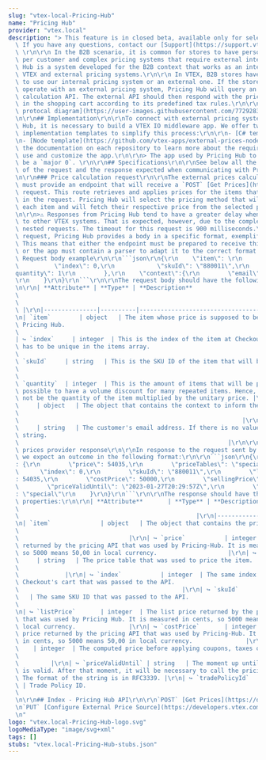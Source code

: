 ```yaml
---
slug: "vtex-local-Pricing-Hub"
name: "Pricing Hub"
provider: "vtex.local"
description: "> This feature is in closed beta, available only for selected customers.\
  \ If you have any questions, contact our [Support](https://support.vtex.com/hc/en-us/requests).\
  \ \r\n\r\n In the B2B scenario, it is common for stores to have personalized prices\
  \ per customer and complex pricing systems that require external integrations. Pricing\
  \ Hub is a system developed for the B2B context that works as an intermediary between\
  \ VTEX and external pricing systems.\r\n\r\n In VTEX, B2B stores have the option\
  \ to use our internal pricing system or an external one. If the store chooses to\
  \ operate with an external pricing system, Pricing Hub will query an external price\
  \ calculation API. The external API should then respond with the price for all items\
  \ in the shopping cart according to its predefined tax rules.\r\n\r\n![Pricing hub\
  \ protocal diagram](https://user-images.githubusercontent.com/77292838/211634260-e4f7a516-91df-416e-ab43-d9c79d56bc91.png)\r\
  \n\r\n## Implementation\r\n\r\nTo connect with external pricing systems using Pricing\
  \ Hub, it is necessary to build a VTEX IO middleware app. We offer two reference\
  \ implementation templates to simplify this process:\r\n\r\n- [C# template](https://github.com/vtex-apps/external-prices-app)\r\
  \n- [Node template](https://github.com/vtex-apps/external-prices-node)\r\n\r\nRead\
  \ the documentation on each repository to learn more about the required steps to\
  \ use and customize the app.\r\n\r\n> The app used by Pricing Hub to connect must\
  \ be a `major 0`. \r\n\r\n## Specifications\r\n\r\nSee below all the specifications\
  \ of the request and the response expected when communicating with Pricing Hub.\r\
  \n\r\n### Price calculation request\r\n\r\nThe external prices calculation tool\
  \ must provide an endpoint that will receive a `POST` [Get Prices](https://developers.vtex.com/docs/api-reference/pricing-hub#post-/api/pricing-hub/prices)\
  \ request. This route retrieves and applies prices for the items that are passed\
  \ in the request. Pricing Hub will select the pricing method that will be used for\
  \ each item and will fetch their respective price from the selected pricing method.\r\
  \n\r\n>⚠️ Responses from Pricing Hub tend to have a greater delay when compared\
  \ to other VTEX systems. That is expected, however, due to the complexity of its\
  \ nested requests. The timeout for this request is 900 milliseconds.\r\n\r\nIn this\
  \ request, Pricing Hub provides a body in a specific format, exemplified below.\
  \ This means that either the endpoint must be prepared to receive this body format,\
  \ or the app must contain a parser to adapt it to the correct format.\r\n\r\n####\
  \ Request body example\r\n\r\n```json\r\n{\r\n    \"item\": \r\n        {\r\n  \
  \          \"index\": 0,\r\n            \"skuId\": \"880011\",\r\n            \"\
  quantity\": 1\r\n        },\r\n    \"context\":{\r\n        \"email\": \"john@email.com\"\
  \r\n    }\r\n}\r\n```\r\n\r\nThe request body should have the following properties:\r\
  \n\r\n| **Attribute** | **Type** | **Description**                             \
  \                                                                              \
  \                                                                              \
  \ |\r\n|---------------|----------|----------------------------------------------------------------------------------------------------------------------------------------------------------------------------------------------------------|\r\
  \n| `item`        | object   | The item whose price is supposed to be fetched by\
  \ Pricing Hub.                                                                 \
  \                                                                          |\r\n\
  | ↪ `index`     | integer  | This is the index of the item at Checkout's cart. It\
  \ has to be unique in the items array.                                         \
  \                                                                       |\r\n| ↪\
  \ `skuId`     | string   | This is the SKU ID of the item that will be priced. \
  \                                                                              \
  \                                                                       |\r\n| ↪\
  \ `quantity`  | integer  | This is the amount of items that will be priced. It is\
  \ possible to have a volume discount for many repeated items. Hence, the price may\
  \ not be the quantity of the item multiplied by the unitary price. |\r\n| `context`\
  \     | object   | The object that contains the context to inform the query.   \
  \                                                                              \
  \                                                               |\r\n| ↪ `email`\
  \     | string   | The customer's email address. If there is no value, use an empty\
  \ string.                                                                      \
  \                                                           |\r\n\r\n### External\
  \ prices provider response\r\n\r\nIn response to the request sent by Pricing Hub,\
  \ we expect an outcome in the following format:\r\n\r\n```json\r\n{\r\n    \"item\"\
  : {\r\n        \"price\": 54035,\r\n        \"priceTables\": \"special\",\r\n  \
  \      \"index\": 0,\r\n        \"skuId\": \"880011\",\r\n        \"listPrice\"\
  : 54035,\r\n        \"costPrice\": 50000,\r\n        \"sellingPrice\": 54035,\r\n\
  \        \"priceValidUntil\": \"2023-01-27T20:29:57Z\",\r\n        \"tradePolicyId\"\
  : \"special\"\r\n    }\r\n}\r\n```\r\n\r\nThe response should have the following\
  \ properties:\r\n\r\n| **Attribute**       | **Type** | **Description**        \
  \                                                                              \
  \                                                  |\r\n|---------------------|----------|--------------------------------------------------------------------------------------------------------------------------------------------------------|\r\
  \n| `item`              | object   | The object that contains the price data.  \
  \                                                                              \
  \                               |\r\n| ↪ `price`           | integer  | The price\
  \ returned by the pricing API that was used by Pricing-Hub. It is measured in cents,\
  \ so 5000 means 50,00 in local currency.                    |\r\n| ↪ `priceTables`\
  \     | string   | The price table that was used to price the item.            \
  \                                                                              \
  \             |\r\n| ↪ `index`           | integer  | The same index referring to\
  \ Checkout's cart that was passed to the API.                                  \
  \                                              |\r\n| ↪ `skuId`           | string\
  \   | The same SKU ID that was passed to the API.                              \
  \                                                                              |\r\
  \n| ↪ `listPrice`       | integer  | The list price returned by the pricing API\
  \ that was used by Pricing Hub. It is measured in cents, so 5000 means 50,00 in\
  \ local currency.               |\r\n| ↪ `costPrice`       | integer  | The cost\
  \ price returned by the pricing API that was used by Pricing-Hub. It is measured\
  \ in cents, so 5000 means 50,00 in local currency.               |\r\n| ↪ `sellingPrice`\
  \    | integer  | The computed price before applying coupons, taxes or promotions.\
  \                                                                              \
  \         |\r\n| ↪ `priceValidUntil` | string   | The moment up until the price\
  \ is valid. After that moment, it will be necessary to call the pricing API again.\
  \ The format of the string is in RFC3339. |\r\n| ↪ `tradePolicyId`   | string  \
  \ | Trade Policy ID.                                                           \
  \                                                                            |\r\
  \n\r\n## Index - Pricing Hub API\r\n\r\n`POST` [Get Prices](https://developers.vtex.com/docs/api-reference/pricing-hub#post-/api/pricing-hub/prices)\r\
  \n`PUT` [Configure External Price Source](https://developers.vtex.com/docs/api-reference/pricing-hub#put-/config)\r\
  \n"
logo: "vtex.local-Pricing-Hub-logo.svg"
logoMediaType: "image/svg+xml"
tags: []
stubs: "vtex.local-Pricing-Hub-stubs.json"
---
```

